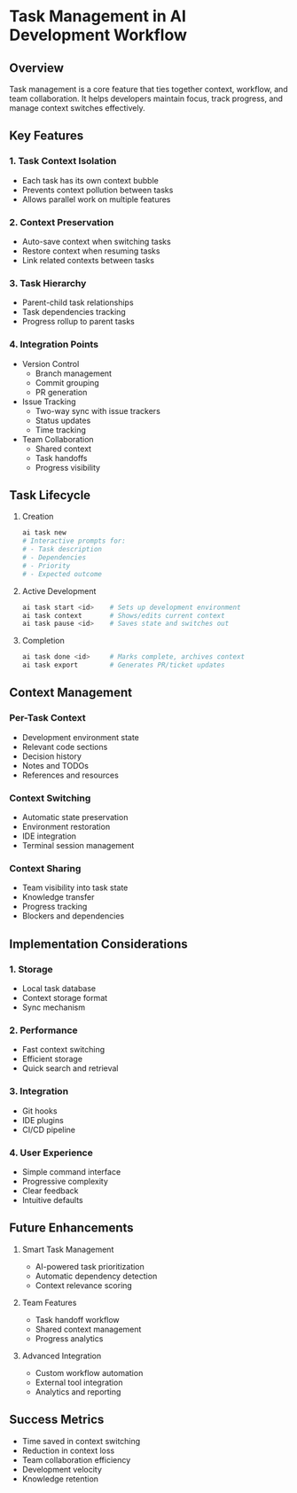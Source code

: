 # Task Management in AI Development Workflow

## Overview
Task management is a core feature that ties together context, workflow, and team collaboration. It helps developers maintain focus, track progress, and manage context switches effectively.

## Key Features

### 1. Task Context Isolation
- Each task has its own context bubble
- Prevents context pollution between tasks
- Allows parallel work on multiple features

### 2. Context Preservation
- Auto-save context when switching tasks
- Restore context when resuming tasks
- Link related contexts between tasks

### 3. Task Hierarchy
- Parent-child task relationships
- Task dependencies tracking
- Progress rollup to parent tasks

### 4. Integration Points
- Version Control
  * Branch management
  * Commit grouping
  * PR generation
- Issue Tracking
  * Two-way sync with issue trackers
  * Status updates
  * Time tracking
- Team Collaboration
  * Shared context
  * Task handoffs
  * Progress visibility

## Task Lifecycle

1. Creation
   ```bash
   ai task new
   # Interactive prompts for:
   # - Task description
   # - Dependencies
   # - Priority
   # - Expected outcome
   ```

2. Active Development
   ```bash
   ai task start <id>    # Sets up development environment
   ai task context       # Shows/edits current context
   ai task pause <id>    # Saves state and switches out
   ```

3. Completion
   ```bash
   ai task done <id>     # Marks complete, archives context
   ai task export        # Generates PR/ticket updates
   ```

## Context Management

### Per-Task Context
- Development environment state
- Relevant code sections
- Decision history
- Notes and TODOs
- References and resources

### Context Switching
- Automatic state preservation
- Environment restoration
- IDE integration
- Terminal session management

### Context Sharing
- Team visibility into task state
- Knowledge transfer
- Progress tracking
- Blockers and dependencies

## Implementation Considerations

### 1. Storage
- Local task database
- Context storage format
- Sync mechanism

### 2. Performance
- Fast context switching
- Efficient storage
- Quick search and retrieval

### 3. Integration
- Git hooks
- IDE plugins
- CI/CD pipeline

### 4. User Experience
- Simple command interface
- Progressive complexity
- Clear feedback
- Intuitive defaults

## Future Enhancements

1. Smart Task Management
   - AI-powered task prioritization
   - Automatic dependency detection
   - Context relevance scoring

2. Team Features
   - Task handoff workflow
   - Shared context management
   - Progress analytics

3. Advanced Integration
   - Custom workflow automation
   - External tool integration
   - Analytics and reporting

## Success Metrics
- Time saved in context switching
- Reduction in context loss
- Team collaboration efficiency
- Development velocity
- Knowledge retention
